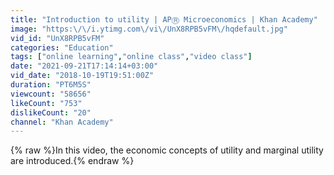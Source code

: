 ```yaml
---
title: "Introduction to utility | APⓇ Microeconomics | Khan Academy"
image: "https:\/\/i.ytimg.com\/vi\/UnX8RPB5vFM\/hqdefault.jpg"
vid_id: "UnX8RPB5vFM"
categories: "Education"
tags: ["online learning","online class","video class"]
date: "2021-09-21T17:14:14+03:00"
vid_date: "2018-10-19T19:51:00Z"
duration: "PT6M5S"
viewcount: "58656"
likeCount: "753"
dislikeCount: "20"
channel: "Khan Academy"
---
```

{% raw %}In this video, the economic concepts of utility and marginal utility are introduced.{% endraw %}
